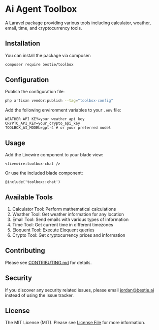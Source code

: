 # Ai Agent Toolbox

A Laravel package providing various tools including calculator, weather, email, time, and cryptocurrency tools.

## Installation

You can install the package via composer:

```bash
composer require bestie/toolbox
```

## Configuration

Publish the configuration file:

```bash
php artisan vendor:publish --tag="toolbox-config"
```

Add the following environment variables to your `.env` file:

```env
WEATHER_API_KEY=your_weather_api_key
CRYPTO_API_KEY=your_crypto_api_key
TOOLBOX_AI_MODEL=gpt-4 # or your preferred model
```

## Usage

Add the Livewire component to your blade view:

```blade
<livewire:toolbox-chat />
```

Or use the included blade component:

```blade
@include('toolbox::chat')
```

## Available Tools

1. Calculator Tool: Perform mathematical calculations
2. Weather Tool: Get weather information for any location
3. Email Tool: Send emails with various types of information
4. Time Tool: Get current time in different timezones
5. Eloquent Tool: Execute Eloquent queries
6. Crypto Tool: Get cryptocurrency prices and information

## Contributing

Please see [CONTRIBUTING.md](CONTRIBUTING.md) for details.

## Security

If you discover any security related issues, please email jordan@bestie.ai instead of using the issue tracker.

## License

The MIT License (MIT). Please see [License File](LICENSE.md) for more information.
